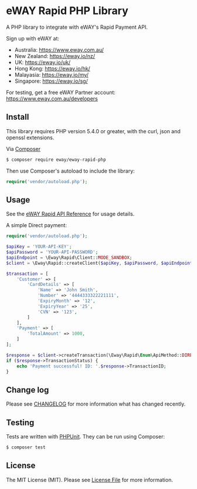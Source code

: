 # eWAY Rapid PHP Library

A PHP library to integrate with eWAY's Rapid Payment API.

Sign up with eWAY at:
 - Australia:    https://www.eway.com.au/
 - New Zealand:  https://eway.io/nz/
 - UK:           https://eway.io/uk/
 - Hong Kong:    https://eway.io/hk/
 - Malayasia:    https://eway.io/my/
 - Singapore:    https://eway.io/sg/

For testing, get a free eWAY Partner account: https://www.eway.com.au/developers

## Install

This library requires PHP version 5.4.0 or greater, with the curl, json and openssl extensions.

Via [Composer](https://getcomposer.org/)

```bash
$ composer require eway/eway-rapid-php
```

Then use Composer's autoload to include the library:

```php
require('vendor/autoload.php');
```

## Usage

See the [eWAY Rapid API Reference](https://eway.io/api-v3/) for usage details.

A simple Direct payment:

```php
require('vendor/autoload.php');

$apiKey = 'YOUR-API-KEY';
$apiPassword = 'YOUR-API-PASSWORD';
$apiEndpoint = \Eway\Rapid\Client::MODE_SANDBOX;
$client = \Eway\Rapid::createClient($apiKey, $apiPassword, $apiEndpoint);

$transaction = [
    'Customer' => [
        'CardDetails' => [
            'Name' => 'John Smith',
            'Number' => '4444333322221111',
            'ExpiryMonth' => '12',
            'ExpiryYear' => '25',
            'CVN' => '123',
        ]
    ],
    'Payment' => [
        'TotalAmount' => 1000,
    ]
];

$response = $client->createTransaction(\Eway\Rapid\Enum\ApiMethod::DIRECT, $transaction);
if ($response->TransactionStatus) {
    echo 'Payment successful! ID: '.$response->TransactionID;
}
```

## Change log

Please see [CHANGELOG](CHANGELOG.md) for more information what has changed recently.

## Testing

Tests are written with [PHPUnit](https://phpunit.de/). They can be run using Composer:

```bash
$ composer test
```

## License

The MIT License (MIT). Please see [License File](LICENSE.md) for more information.